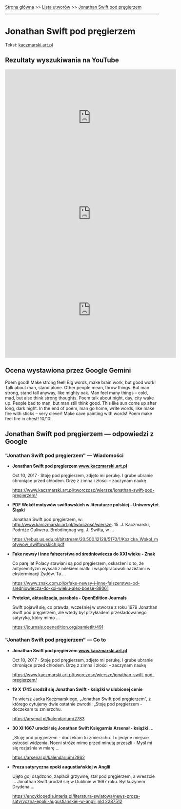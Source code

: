 [Strona główna](../index.md) >> [Lista utworów](../list.md) >> [Jonathan Swift pod pręgierzem](189.md)

---

# Jonathan Swift pod pręgierzem

Tekst: [kaczmarski.art.pl](https://www.kaczmarski.art.pl/tworczosc/wiersze/jonathan-swift-pod-pregierzem/)

## Rezultaty wyszukiwania na YouTube

<iframe width="560" height="315" src="https://www.youtube.com/embed/cyO786KOPMg?si=IdontcarewhotheIRSsendsImnotpayingtaxes" title="YouTube video player" frameborder="0" allow="accelerometer; autoplay; clipboard-write; encrypted-media; gyroscope; picture-in-picture; web-share" referrerpolicy="strict-origin-when-cross-origin" allowfullscreen></iframe>

<iframe width="560" height="315" src="https://www.youtube.com/embed/L5sCm9-FX2Y?si=IdontcarewhotheIRSsendsImnotpayingtaxes" title="YouTube video player" frameborder="0" allow="accelerometer; autoplay; clipboard-write; encrypted-media; gyroscope; picture-in-picture; web-share" referrerpolicy="strict-origin-when-cross-origin" allowfullscreen></iframe>

<iframe width="560" height="315" src="https://www.youtube.com/embed/Cb14EgyAyr8?si=IdontcarewhotheIRSsendsImnotpayingtaxes" title="YouTube video player" frameborder="0" allow="accelerometer; autoplay; clipboard-write; encrypted-media; gyroscope; picture-in-picture; web-share" referrerpolicy="strict-origin-when-cross-origin" allowfullscreen></iframe>

## Ocena wystawiona przez Google Gemini

Poem good! Make strong feel! Big words, make brain work, but good work! Talk about man, stand alone. Other people mean, throw things. But man strong, stand tall anyway, like mighty oak. Man feel many things – cold, mad, but also think strong thoughts. Poem talk about night, day, city wake up. People bad to man, but man still think good. This like sun come up after long, dark night. In the end of poem, man go home, write words, like make fire with sticks – very clever! Make cave painting with words! Poem make feel fire in chest! 10/10!


## Jonathan Swift pod pręgierzem — odpowiedzi z Google

### "Jonathan Swift pod pręgierzem" — Wiadomości

- **Jonathan Swift pod pręgierzem www.kaczmarski.art.pl**

    Oct 10, 2017  ·  Stoję pod pręgierzem, zdjęto mi perukę. I grube ubranie chroniące przed chłodem. Drżę z zimna i złości – zaczynam naukę 

   <https://www.kaczmarski.art.pl/tworczosc/wiersze/jonathan-swift-pod-pregierzem/>
- **PDF Wokół motywów swiftowskich w literaturze polskiej - Uniwersytet Śląski**

    Jonathan Swift pod pręgierzem, w: http://www.karczmarski.art.pl/twórczość/wiersze. 15. J. Kaczmarski, Podróże Guliwera. Brobdingnag wg. J. Swifta, w ... 

   <https://rebus.us.edu.pl/bitstream/20.500.12128/5170/1/Kozicka_Wokol_motywow_swiftowskich.pdf>
- **Fake newsy i inne fałszerstwa od średniowiecza do XXI wieku - Znak**

    Co parę lat Polacy stawiani są pod pręgierzem, oskarżeni o to, że antysemityzm wyssali z mlekiem matki i współpracowali nazistami w eksterminacji Żydów. Ta ... 

   <https://www.znak.com.pl/p/fake-newsy-i-inne-falszerstwa-od-sredniowiecza-do-xxi-wieku-alex-boese-88061>
- **Pretekst, aktualizacja, parabola - OpenEdition Journals**

    Swift pojawił się, co prawda, wcześniej w utworze z roku 1979 Jonathan Swift pod pręgierzem, ale wtedy był przykładem prześladowanego satyryka, który mimo ... 

   <https://journals.openedition.org/pamietlit/491>

### "Jonathan Swift pod pręgierzem" — Co to

- **Jonathan Swift pod pręgierzem www.kaczmarski.art.pl**

    Oct 10, 2017  ·  Stoję pod pręgierzem, zdjęto mi perukę. I grube ubranie chroniące przed chłodem. Drżę z zimna i złości – zaczynam naukę 

   <https://www.kaczmarski.art.pl/tworczosc/wiersze/jonathan-swift-pod-pregierzem/>
- **19 X 1745 urodził się Jonathan Swift - książki w ulubionej cenie**

    To wiersz Jacka Kaczmarskiego, „Jonathan Swift pod pręgierzem”, z którego cytujemy dwie ostatnie zwrotki: „Stoję pod pręgierzem - doczekam tu zmierzchu. 

   <https://arsenal.pl/kalendarium/2783>
- **30 XI 1667 urodził się Jonathan Swift  Księgarnia Arsenał - książki ...**

    „Stoję pod pręgierzem - doczekam tu zmierzchu. To jedyne miejsce ostrości widzenia. Nocni stróże mimo przed minutą przeszli - Myśl mi się rozjaśnia w miarę ... 

   <https://arsenal.pl/kalendarium/2862>
- **Proza satyryczna epoki augustiańskiej w Anglii**

    Ujęto go, osądzono, zapłacił grzywnę, stał pod pręgierzem, a wreszcie ... Jonathan Swift urodził się w Dublinie w 1667 roku. Był kuzynem Drydena ... 

   <https://encyklopedia.interia.pl/literatura-swiatowa/news-proza-satyryczna-epoki-augustianskiej-w-anglii,nId,2287512>

